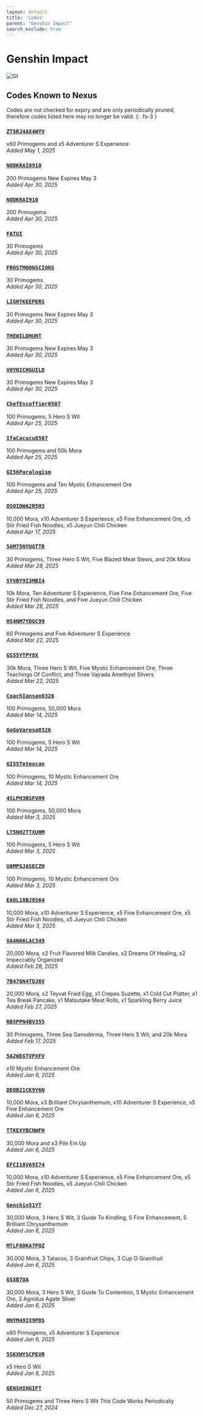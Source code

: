 ```yaml
---
layout: default
title: 'Codes'
parent: "Genshin Impact"
search_exclude: true
---
```


# Genshin Impact

![GI](https://cdn.discordapp.com/emojis/1323743234974814211.png)

## Codes Known to Nexus

Codes are not checked for expiry and are only periodically pruned, therefore codes listed here may no longer be valid.
{: .fs-3 }

### [`ZT5RJ4AX4WYV`](https://genshin.hoyoverse.com/en/gift?code=ZT5RJ4AX4WYV)

x60 Primogems and x5 Adventurer S Experience<br />*Added May 1, 2025*

### [`NODKRAI0910`](https://genshin.hoyoverse.com/en/gift?code=NODKRAI0910)

200 Primogems  New   Expires May 3<br />*Added Apr 30, 2025*

### [`NODKRAI910`](https://genshin.hoyoverse.com/en/gift?code=NODKRAI910)

200 Primogems<br />*Added Apr 30, 2025*

### [`FATUI`](https://genshin.hoyoverse.com/en/gift?code=FATUI)

30 Primogems<br />*Added Apr 30, 2025*

### [`FROSTMOONSCIONS`](https://genshin.hoyoverse.com/en/gift?code=FROSTMOONSCIONS)

30 Primogems<br />*Added Apr 30, 2025*

### [`LIGHTKEEPERS`](https://genshin.hoyoverse.com/en/gift?code=LIGHTKEEPERS)

30 Primogems  New   Expires May 3<br />*Added Apr 30, 2025*

### [`THEWILDHUNT`](https://genshin.hoyoverse.com/en/gift?code=THEWILDHUNT)

30 Primogems  New   Expires May 3<br />*Added Apr 30, 2025*

### [`VOYNICHGUILD`](https://genshin.hoyoverse.com/en/gift?code=VOYNICHGUILD)

30 Primogems  New   Expires May 3<br />*Added Apr 30, 2025*

### [`ChefEscoffier0507`](https://genshin.hoyoverse.com/en/gift?code=ChefEscoffier0507)

100 Primogems, 5 Hero S Wit<br />*Added Apr 25, 2025*

### [`IfaCacucu0507`](https://genshin.hoyoverse.com/en/gift?code=IfaCacucu0507)

100 Primogems and 50k Mora<br />*Added Apr 25, 2025*

### [`GI56Paralogism`](https://genshin.hoyoverse.com/en/gift?code=GI56Paralogism)

100 Primogems and Ten Mystic Enhancement Ore<br />*Added Apr 25, 2025*

### [`OSOIDWA2R5H3`](https://genshin.hoyoverse.com/en/gift?code=OSOIDWA2R5H3)

10,000 Mora, x10 Adventurer S Experience, x5 Fine Enhancement Ore, x5 Stir Fried Fish Noodles, x5 Jueyun Chili Chicken<br />*Added Apr 17, 2025*

### [`5AM75NYUGTTR`](https://genshin.hoyoverse.com/en/gift?code=5AM75NYUGTTR)

30 Primogems, Three Hero S Wit, Five Blazed Meat Stews, and 20k Mora<br />*Added Mar 28, 2025*

### [`SYVBY9I3MBI4`](https://genshin.hoyoverse.com/en/gift?code=SYVBY9I3MBI4)

10k Mora, Ten Adventurer S Experience, Five Fine Enhancement Ore, Five Stir Fried Fish Noodles, and Five Jueyun Chili Chicken<br />*Added Mar 28, 2025*

### [`HS4NM7YDGC99`](https://genshin.hoyoverse.com/en/gift?code=HS4NM7YDGC99)

60 Primogems and Five Adventurer S Experience<br />*Added Mar 22, 2025*

### [`GS55YTPY8X`](https://genshin.hoyoverse.com/en/gift?code=GS55YTPY8X)

30k Mora, Three Hero S Wit, Five Mystic Enhancement Ore, Three Teachings Of Conflict, and Three Vajrada Amethyst Slivers<br />*Added Mar 22, 2025*

### [`CoachIansan0326`](https://genshin.hoyoverse.com/en/gift?code=CoachIansan0326)

100 Primogems, 50,000 Mora<br />*Added Mar 14, 2025*

### [`GoGoVaresa0326`](https://genshin.hoyoverse.com/en/gift?code=GoGoVaresa0326)

100 Primogems, 5 Hero S Wit<br />*Added Mar 14, 2025*

### [`GI55Teteocan`](https://genshin.hoyoverse.com/en/gift?code=GI55Teteocan)

100 Primogems, 10 Mystic Enhancement Ore<br />*Added Mar 14, 2025*

### [`4SLPH3BSFVH9`](https://genshin.hoyoverse.com/en/gift?code=4SLPH3BSFVH9)

100 Primogems, 50,000 Mora<br />*Added Mar 3, 2025*

### [`LT5NH2TTXUHM`](https://genshin.hoyoverse.com/en/gift?code=LT5NH2TTXUHM)

100 Primogems, 5 Hero S Wit<br />*Added Mar 3, 2025*

### [`UAMPGJASECZH`](https://genshin.hoyoverse.com/en/gift?code=UAMPGJASECZH)

100 Primogems, 10 Mystic Enhancement Ore<br />*Added Mar 3, 2025*

### [`EAOL18BJ8S64`](https://genshin.hoyoverse.com/en/gift?code=EAOL18BJ8S64)

10,000 Mora, x10 Adventurer S Experience, x5 Fine Enhancement Ore, x5 Stir Fried Fish Noodles, x5 Jueyun Chili Chicken<br />*Added Mar 3, 2025*

### [`XA4N66LAC349`](https://genshin.hoyoverse.com/en/gift?code=XA4N66LAC349)

20,000 Mora, x2 Fruit Flavored Milk Candies, x2 Dreams Of Healing, x2 Impeccably Organized<br />*Added Feb 28, 2025*

### [`7B476N4TDJ6V`](https://genshin.hoyoverse.com/en/gift?code=7B476N4TDJ6V)

20,000 Mora, x2 Teyvat Fried Egg, x1 Crepes Suzette, x1 Cold Cut Platter, x1 Tea Break Pancake, x1 Matsutake Meat Rolls, x1 Sparkling Berry Juice<br />*Added Feb 27, 2025*

### [`RB5PPN4BV355`](https://genshin.hoyoverse.com/en/gift?code=RB5PPN4BV355)

30 Primogems, Three Sea Ganoderma, Three Hero S Wit, and 20k Mora<br />*Added Feb 17, 2025*

### [`5A2WEGTVPXFV`](https://genshin.hoyoverse.com/en/gift?code=5A2WEGTVPXFV)

x10 Mystic Enhancement Ore<br />*Added Jan 6, 2025*

### [`DEOB21CK9Y6N`](https://genshin.hoyoverse.com/en/gift?code=DEOB21CK9Y6N)

10,000 Mora, x3 Brilliant Chrysanthemum, x10 Adventurer S Experience, x5 Fine Enhancement Ore<br />*Added Jan 6, 2025*

### [`TTKEXYBCNWFH`](https://genshin.hoyoverse.com/en/gift?code=TTKEXYBCNWFH)

30,000 Mora and x3 Pile  Em Up<br />*Added Jan 6, 2025*

### [`EFCI18V69I74`](https://genshin.hoyoverse.com/en/gift?code=EFCI18V69I74)

10,000 Mora, x10 Adventurer S Experience, x5 Fine Enhancement Ore, x5 Stir Fried Fish Noodles, x5 Jueyun Chili Chicken<br />*Added Jan 6, 2025*

### [`Genshin51YT`](https://genshin.hoyoverse.com/en/gift?code=Genshin51YT)

30,000 Mora, 3 Hero S Wit, 3 Guide To Kindling, 5 Fine Enhancement, 5 Brilliant Chrysanthemum<br />*Added Jan 6, 2025*

### [`MTLF6DKA7PQZ`](https://genshin.hoyoverse.com/en/gift?code=MTLF6DKA7PQZ)

30,000 Mora, 3 Tatacos, 3 Grainfruit Chips, 3 Cup O Grainfruit<br />*Added Jan 6, 2025*

### [`GSXB7OA`](https://genshin.hoyoverse.com/en/gift?code=GSXB7OA)

30,000 Mora, 3 Hero S Wit, 3 Guide To Contention, 5 Mystic Enhancement Ore, 3 Agnidus Agate Sliver<br />*Added Jan 6, 2025*

### [`HNYM49IX9PDS`](https://genshin.hoyoverse.com/en/gift?code=HNYM49IX9PDS)

x60 Primogems, x5 Adventurer S Experience<br />*Added Jan 6, 2025*

### [`5SKXWYSCPEVR`](https://genshin.hoyoverse.com/en/gift?code=5SKXWYSCPEVR)

x5 Hero S Wit<br />*Added Jan 6, 2025*

### [`GENSHINGIFT`](https://genshin.hoyoverse.com/en/gift?code=GENSHINGIFT)

50 Primogems and Three Hero S Wit  This Code Works Periodically<br />*Added Dec 27, 2024*